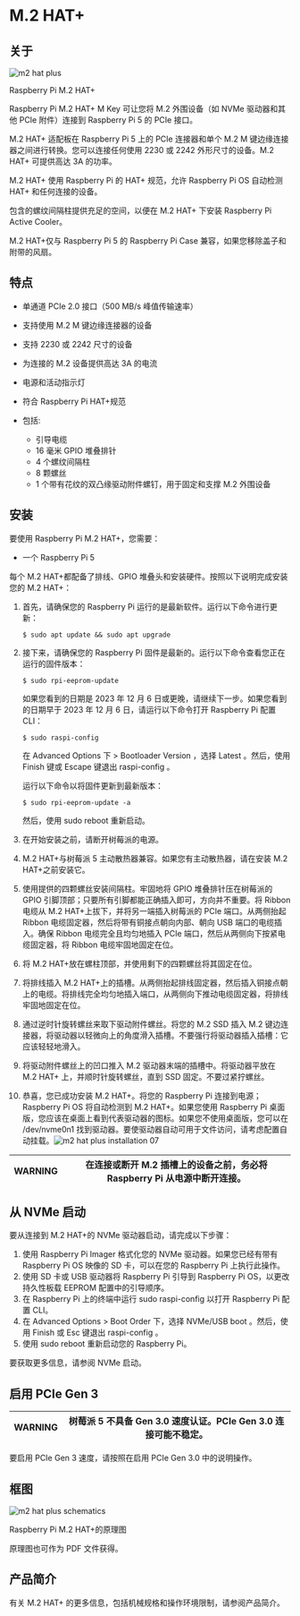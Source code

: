 # M.2 HAT+

## 关于

![m2 hat plus](https://www.raspberrypi.com/documentation/accessories/images/m2-hat-plus.jpg)

Raspberry Pi M.2 HAT+

Raspberry Pi M.2 HAT+ M Key 可让您将 M.2 外围设备（如 NVMe 驱动器和其他 PCIe 附件）连接到 Raspberry Pi 5 的 PCIe 接口。

M.2 HAT+ 适配板在 Raspberry Pi 5 上的 PCIe 连接器和单个 M.2 M 键边缘连接器之间进行转换。您可以连接任何使用 2230 或 2242 外形尺寸的设备。M.2 HAT+ 可提供高达 3A 的功率。

M.2 HAT+ 使用 Raspberry Pi 的 HAT+ 规范，允许 Raspberry Pi OS 自动检测 HAT+ 和任何连接的设备。

包含的螺纹间隔柱提供充足的空间，以便在 M.2 HAT+ 下安装 Raspberry Pi Active Cooler。

M.2 HAT+仅与 Raspberry Pi 5 的 Raspberry Pi Case 兼容，如果您移除盖子和附带的风扇。

## 特点

* 单通道 PCIe 2.0 接口（500 MB/s 峰值传输速率）
* 支持使用 M.2 M 键边缘连接器的设备
* 支持 2230 或 2242 尺寸的设备
* 为连接的 M.2 设备提供高达 3A 的电流
* 电源和活动指示灯
* 符合 Raspberry Pi HAT+规范
* 包括:

  * 引导电缆
  * 16 毫米 GPIO 堆叠排针
  * 4 个螺纹间隔柱
  * 8 颗螺丝
  * 1 个带有花纹的双凸缘驱动附件螺钉，用于固定和支撑 M.2 外围设备

## 安装

要使用 Raspberry Pi M.2 HAT+，您需要：

* 一个 Raspberry Pi 5

每个 M.2 HAT+都配备了排线、GPIO 堆叠头和安装硬件。按照以下说明完成安装您的 M.2 HAT+：

1. 首先，请确保您的 Raspberry Pi 运行的是最新软件。运行以下命令进行更新：

    ```
    $ sudo apt update && sudo apt upgrade
    ```
2. 接下来，请确保您的 Raspberry Pi 固件是最新的。运行以下命令查看您正在运行的固件版本：

    ```
    $ sudo rpi-eeprom-update
    ```

    如果您看到的日期是 2023 年 12 月 6 日或更晚，请继续下一步。如果您看到的日期早于 2023 年 12 月 6 日，请运行以下命令打开 Raspberry Pi 配置 CLI：

    ```
    $ sudo raspi-config
    ```

    在 Advanced Options 下 > Bootloader Version ，选择 Latest 。然后，使用 Finish 键或 Escape 键退出 raspi-config 。

    运行以下命令以将固件更新到最新版本：

    ```
    $ sudo rpi-eeprom-update -a
    ```

    然后，使用 sudo reboot 重新启动。
3. 在开始安装之前，请断开树莓派的电源。
4. M.2 HAT+与树莓派 5 主动散热器兼容。如果您有主动散热器，请在安装 M.2 HAT+之前安装它。
5. 使用提供的四颗螺丝安装间隔柱。牢固地将 GPIO 堆叠排针压在树莓派的 GPIO 引脚顶部；只要所有引脚都能正确插入即可，方向并不重要。将 Ribbon 电缆从 M.2 HAT+上拔下，并将另一端插入树莓派的 PCIe 端口。从两侧抬起 Ribbon 电缆固定器，然后将带有铜接点朝向内部、朝向 USB 端口的电缆插入。确保 Ribbon 电缆完全且均匀地插入 PCIe 端口，然后从两侧向下按紧电缆固定器，将 Ribbon 电缆牢固地固定在位。
6. 将 M.2 HAT+放在螺柱顶部，并使用剩下的四颗螺丝将其固定在位。
7. 将排线插入 M.2 HAT+上的插槽。从两侧抬起排线固定器，然后插入铜接点朝上的电缆。将排线完全均匀地插入端口，从两侧向下推动电缆固定器，将排线牢固地固定在位。
8. 通过逆时针旋转螺丝来取下驱动附件螺丝。将您的 M.2 SSD 插入 M.2 键边连接器，将驱动器以轻微向上的角度滑入插槽。不要强行将驱动器插入插槽：它应该轻轻地滑入。
9. 将驱动附件螺丝上的凹口推入 M.2 驱动器末端的插槽中。将驱动器平放在 M.2 HAT+ 上，并顺时针旋转螺丝，直到 SSD 固定。不要过紧拧螺丝。
10. 恭喜，您已成功安装 M.2 HAT+。将您的 Raspberry Pi 连接到电源；Raspberry Pi OS 将自动检测到 M.2 HAT+。如果您使用 Raspberry Pi 桌面版，您应该在桌面上看到代表驱动器的图标。如果您不使用桌面版，您可以在 /dev/nvme0n1 找到驱动器。要使驱动器自动可用于文件访问，请考虑配置自动挂载。![m2 hat plus installation 07](https://www.raspberrypi.com/documentation/accessories/images/m2-hat-plus-installation-07.png)

| WARNING | 在连接或断开 M.2 插槽上的设备之前，务必将 Raspberry Pi 从电源中断开连接。 |
| --------- | --------------------------------------------------------------------------- |

## 从 NVMe 启动

要从连接到 M.2 HAT+的 NVMe 驱动器启动，请完成以下步骤：

1. 使用 Raspberry Pi Imager 格式化您的 NVMe 驱动器。如果您已经有带有 Raspberry Pi OS 映像的 SD 卡，可以在您的 Raspberry Pi 上执行此操作。
2. 使用 SD 卡或 USB 驱动器将 Raspberry Pi 引导到 Raspberry Pi OS，以更改持久性板载 EEPROM 配置中的引导顺序。
3. 在 Raspberry Pi 上的终端中运行 sudo raspi-config 以打开 Raspberry Pi 配置 CLI。
4. 在 Advanced Options > Boot Order 下，选择 NVMe/USB boot 。然后，使用 Finish 或 Esc 键退出 raspi-config 。
5. 使用 sudo reboot 重新启动您的 Raspberry Pi。

要获取更多信息，请参阅 NVMe 启动。

## 启用 PCIe Gen 3

| WARNING | 树莓派 5 不具备 Gen 3.0 速度认证。PCIe Gen 3.0 连接可能不稳定。 |
| --------- | ----------------------------------------------------------------- |

要启用 PCIe Gen 3 速度，请按照在启用 PCIe Gen 3.0 中的说明操作。

## 框图

![m2 hat plus schematics](https://www.raspberrypi.com/documentation/accessories/images/m2-hat-plus-schematics.png)

Raspberry Pi M.2 HAT+的原理图

原理图也可作为 PDF 文件获得。

## 产品简介

有关 M.2 HAT+ 的更多信息，包括机械规格和操作环境限制，请参阅产品简介。
